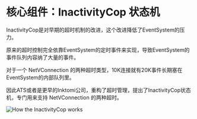 # 核心组件：InactivityCop 状态机

InactivityCop是对早期的超时机制的改进，这个改进降低了EventSystem的压力。

原来的超时控制完全依靠EventSystem的定时事件来实现，导致EventSystem的事件队列内容纳了大量的事件。

对于一个 NetVConnection 的两种超时类型，10K连接就有20K事件长期塞在EventSystem的内部队列里。

因此ATS或者是更早的Inktomi公司，重构了超时管理，提出了InactivityCop状态机，专门用来支持 NetVConnection 的两种超时。

![How the InactivityCop works](https://cdn.rawgit.com/oknet/atsinternals/master/CH02-IOCoreNET/CH02-IOCoreNet-002.svg)
